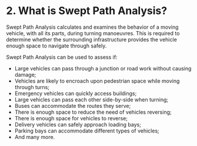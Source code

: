 # 2. What is Swept Path Analysis?

Swept Path Analysis calculates and examines the behavior of a moving vehicle, with all its parts, during turning manoeuvres. This is required to determine whether the surrounding infrastructure provides the vehicle enough space to navigate through safely.

Swept Path Analysis can be used to assess if:

- Large vehicles can pass through a junction or road work without causing damage;
- Vehicles are likely to encroach upon pedestrian space while moving through turns;
- Emergency vehicles can quickly access buildings;
- Large vehicles can pass each other side-by-side when turning;
- Buses can accommodate the routes they serve;
- There is enough space to reduce the need of vehicles reversing;
- There is enough space for vehicles to reverse;
- Delivery vehicles can safely approach loading bays;
- Parking bays can accommodate different types of vehicles;
- And many more.
